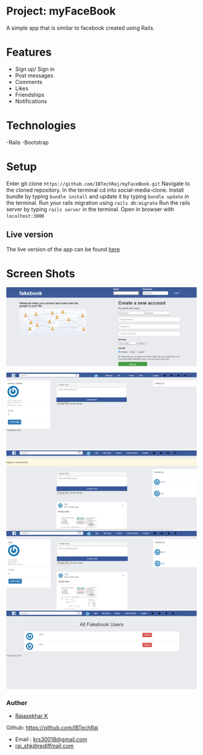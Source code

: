 # Project: myFaceBook
A simple app that is similar to facebook created using Rails.

# Features

- Sign up/ Sign in
- Post messages
- Comments
- Likes
- Friendships
- Notifications

# Technologies

-Rails
-Bootstrap

# Setup

Enter git clone ``` https://github.com/IBTechRaj/myFaceBook.git ```
Navigate to the cloned repository.
In the terminal cd into social-media-clone.
Install bundle by typing ``` bundle install ``` and update it by typing ```bundle update``` in the terminal.
Run your rails migration using ``` rails db:migrate ```
Run the rails server by typing ```rails server``` in the terminal.
Open in browser with ```localhost:3000```

## Live version 
The live version of the app can be found [here](https://rajfakebook.herokuapp.com)

# Screen Shots

![fakebook SignUp/SignIn](/images/fakebook1.png)

![fakebook after SignUp](/images/fakebook3.png)
![fakebook 4](/images/fakebook4.png)
![fakebook 5](/images/fakebook5.png)
![fakebook 6](/images/fakebook6.png)

### Author

* [Rajasekhar K ](https://github.com/IBTechRaj)

Github: https://github.com/IBTechRaj
- Email : krs30018@gmail.com
- raj_shk@rediffmail.com

